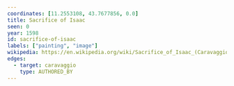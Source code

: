 ```yaml
---
coordinates: [11.2553108, 43.7677856, 0.0]
title: Sacrifice of Isaac
seen: 0
year: 1598
id: sacrifice-of-isaac
labels: ["painting", "image"]
wikipedia: https://en.wikipedia.org/wiki/Sacrifice_of_Isaac_(Caravaggio)
edges:
  - target: caravaggio
    type: AUTHORED_BY
---
```

